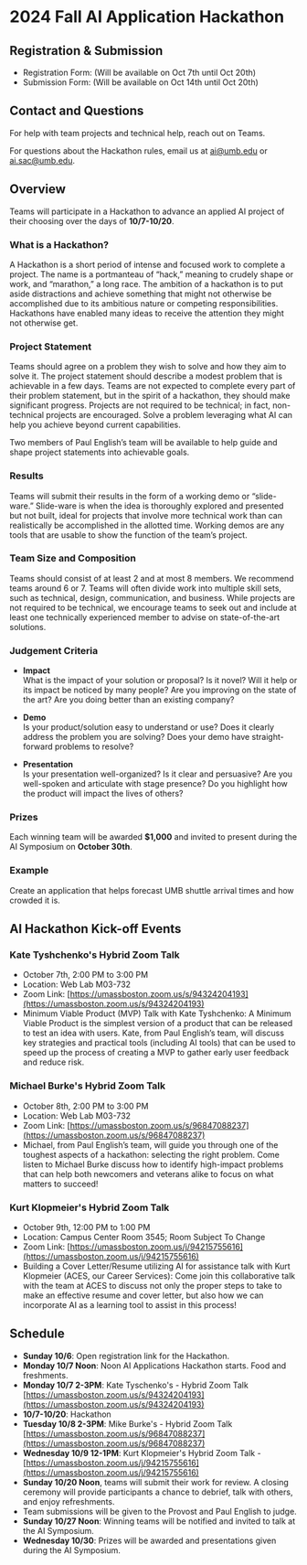 # 2024 Fall AI Application Hackathon

## Registration & Submission

- Registration Form: (Will be available on Oct 7th until Oct 20th)
- Submission Form: (Will be available on Oct 14th until Oct 20th)

## Contact and Questions
For help with team projects and technical help, reach out on Teams.

For questions about the Hackathon rules, email us at ai@umb.edu or ai.sac@umb.edu.


## Overview

Teams will participate in a Hackathon to advance an applied AI project of their choosing over the days of **10/7-10/20**.

### What is a Hackathon?

A Hackathon is a short period of intense and focused work to complete a project. The name is a portmanteau of “hack,” meaning to crudely shape or work, and “marathon,” a long race. The ambition of a hackathon is to put aside distractions and achieve something that might not otherwise be accomplished due to its ambitious nature or competing responsibilities. Hackathons have enabled many ideas to receive the attention they might not otherwise get.

### Project Statement

Teams should agree on a problem they wish to solve and how they aim to solve it. The project statement should describe a modest problem that is achievable in a few days. Teams are not expected to complete every part of their problem statement, but in the spirit of a hackathon, they should make significant progress. Projects are not required to be technical; in fact, non-technical projects are encouraged. Solve a problem leveraging what AI can help you achieve beyond current capabilities.

Two members of Paul English’s team will be available to help guide and shape project statements into achievable goals.

### Results

Teams will submit their results in the form of a working demo or “slide-ware.” Slide-ware is when the idea is thoroughly explored and presented but not built, ideal for projects that involve more technical work than can realistically be accomplished in the allotted time. Working demos are any tools that are usable to show the function of the team’s project.

### Team Size and Composition

Teams should consist of at least 2 and at most 8 members. We recommend teams around 6 or 7. Teams will often divide work into multiple skill sets, such as technical, design, communication, and business. While projects are not required to be technical, we encourage teams to seek out and include at least one technically experienced member to advise on state-of-the-art solutions.

### Judgement Criteria

- **Impact** <br>
  What is the impact of your solution or proposal?
  Is it novel?
  Will it help or its impact be noticed by many people?
  Are you improving on the state of the art?
  Are you doing better than an existing company?
  
- **Demo** <br>
  Is your product/solution easy to understand or use?
  Does it clearly address the problem you are solving?
  Does your demo have straight-forward problems to resolve?

- **Presentation** <br>
  Is your presentation well-organized?
  Is it clear and persuasive?
  Are you well-spoken and articulate with stage presence?
  Do you highlight how the product will impact the lives of others?

### Prizes
   Each winning team will be awarded **$1,000** and invited to present during the AI Symposium on **October 30th**.

### Example

Create an application that helps forecast UMB shuttle arrival times and how crowded it is.

## AI Hackathon Kick-off Events

### Kate Tyshchenko's Hybrid Zoom Talk
- October 7th, 2:00 PM to 3:00 PM 
- Location: Web Lab M03-732
- Zoom Link: [https://umassboston.zoom.us/s/94324204193](https://umassboston.zoom.us/s/94324204193)
- Minimum Viable Product (MVP) Talk with Kate Tyshchenko: A Minimum Viable Product is the simplest version of a product that can be released to test an idea with users.  Kate, from Paul English’s team, will discuss key strategies and practical tools (including AI tools) that can be used to speed up the process of creating a MVP to gather early user feedback and reduce risk.

### Michael Burke's Hybrid Zoom Talk 
- October 8th, 2:00 PM to 3:00 PM
- Location: Web Lab M03-732
- Zoom Link: [https://umassboston.zoom.us/s/96847088237](https://umassboston.zoom.us/s/96847088237)
- Michael, from Paul English’s team, will guide you through one of the toughest aspects of a hackathon: selecting the right problem. Come listen to Michael Burke discuss how to identify high-impact problems that can help both newcomers and veterans alike to focus on what matters to succeed!

### Kurt Klopmeier's Hybrid Zoom Talk 
- October 9th, 12:00 PM to 1:00 PM
- Location: Campus Center Room 3545; Room Subject To Change
- Zoom Link: [https://umassboston.zoom.us/j/94215755616](https://umassboston.zoom.us/j/94215755616)
- Building a Cover Letter/Resume utilizing AI for assistance talk with Kurt Klopmeier (ACES, our Career Services): Come join this collaborative talk with the team at ACES to discuss not only the proper steps to take to make an effective resume and cover letter, but also how we can incorporate AI as a learning tool to assist in this process!

  

## Schedule

- **Sunday 10/6**: Open registration link for the Hackathon.
- **Monday 10/7 Noon**: Noon AI Applications Hackathon starts. Food and freshments.
- **Monday 10/7 2-3PM**: Kate Tyschenko's - Hybrid Zoom Talk [https://umassboston.zoom.us/s/94324204193](https://umassboston.zoom.us/s/94324204193)
- **10/7-10/20**: Hackathon
- **Tuesday 10/8 2-3PM**: Mike Burke's - Hybrid Zoom Talk [https://umassboston.zoom.us/s/96847088237](https://umassboston.zoom.us/s/96847088237)
- **Wednesday 10/9 12-1PM**: Kurt Klopmeier's Hybrid Zoom Talk - [https://umassboston.zoom.us/j/94215755616](https://umassboston.zoom.us/j/94215755616)
- **Sunday 10/20 Noon**, teams will submit their work for review. A closing ceremony will provide participants a chance to debrief, talk with others,
  and enjoy refreshments.
- Team submissions will be given to the Provost and Paul English to judge.
- **Sunday 10/27 Noon**: Winning teams will be notified and invited to talk at the AI Symposium.
- **Wednesday 10/30**: Prizes will be awarded and presentations given during the AI Symposium.


